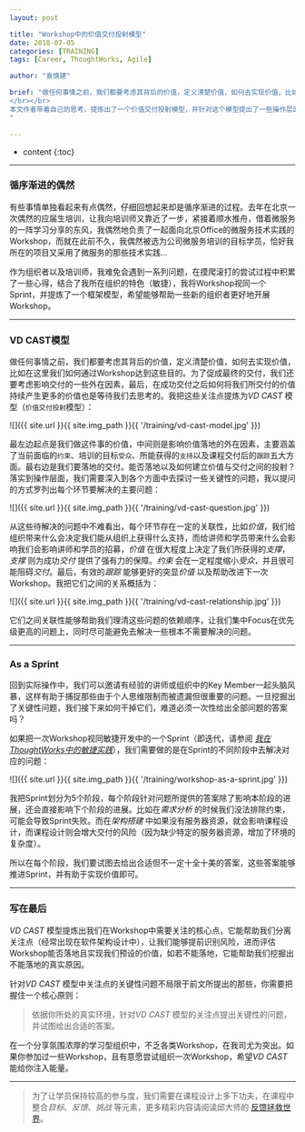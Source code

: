 ```yaml
---
layout: post

title: "Workshop中的价值交付投射模型"
date: 2018-07-05
categories: [TRAINING]
tags: [Career, ThoughtWorks, Agile]

author: "袁慎建"

brief: "做任何事情之前，我们都要考虑其背后的价值，定义清楚价值，如何去实现价值，比如在这里我们如何通过Workshop达到这些目的。为了促成最终的交付，我们还要考虑影响交付的一些外在因素，最后，在成功交付之后如何将我们所交付的价值持续产生更多的价值也是等待我们去思考的。
</br></br>
本文作者带着自己的思考，提炼出了一个价值交付投射模型，并针对这个模型提出了一些操作层面上的问题，最后通过敏捷开发中的Sprint来梳理了解决问题顺序...
"

---
```


* content
{:toc}

---

### 循序渐进的偶然
有些事情单独看起来有点偶然，仔细回想起来却是循序渐进的过程。去年在北京一次偶然的应届生培训，让我向培训师又靠近了一步，紧接着顺水推舟，借着微服务的一阵学习分享的东风，我偶然地负责了一起面向北京Office的微服务技术实践的Workshop，而就在此前不久，我偶然被选为公司微服务培训的目标学员，恰好我所在的项目又采用了微服务的那些技术实践...

作为组织者以及培训师，我难免会遇到一系列问题，在摸爬滚打的尝试过程中积累了一些心得，结合了我所在组织的特色（敏捷），我将Workshop视同一个Sprint，并提炼了一个框架模型，希望能够帮助一些新的组织者更好地开展Workshop。

---

###  VD CAST模型
做任何事情之前，我们都要考虑其背后的价值，定义清楚价值，如何去实现价值，比如在这里我们如何通过Workshop达到这些目的。为了促成最终的交付，我们还要考虑影响交付的一些外在因素，最后，在成功交付之后如何将我们所交付的价值持续产生更多的价值也是等待我们去思考的。我把这些关注点提炼为*VD CAST* 模型（`价值交付投射`模型）：

![]({{ site.url }}{{ site.img_path }}{{ '/training/vd-cast-model.jpg' }})

最左边起点是我们做这件事的价值，中间则是影响价值落地的外在因素，主要涵盖了当前面临的`约束`、培训的目标`受众`、所能获得的`支持`以及课程交付后的`跟踪`五大方面。最右边是我们要落地的交付。能否落地以及如何建立价值与交付之间的投射？落实到操作层面，我们需要深入到各个方面中去探讨一些关键性的问题，我以提问的方式罗列出每个环节要解决的主要问题：

![]({{ site.url }}{{ site.img_path }}{{ '/training/vd-cast-question.jpg' }})

从这些待解决的问题中不难看出，每个环节存在一定的关联性，比如*价值*，我们给组织带来什么会决定我们能从组织上获得什么支持，而给讲师和学员带来什么会影响我们会影响讲师和学员的招募，*价值* 在很大程度上决定了我们所获得的*支撑*，*支撑* 则为成功*交付* 提供了强有力的保障。*约束* 会在一定程度缩小*受众*，并且很可能阻碍*交付*。最后，有效的*跟踪* 能够更好的突显*价值* 以及帮助改进下一次Workshop。我把它们之间的关系概括为：

![]({{ site.url }}{{ site.img_path }}{{ '/training/vd-cast-relationship.jpg' }})

它们之间关联性能够帮助我们理清这些问题的依赖顺序，让我们集中Focus在优先级更高的问题上，同时尽可能避免去解决一些根本不需要解决的问题。

---

### As a Sprint
回到实际操作中，我们可以邀请有经验的讲师或组织中的Key Member一起头脑风暴，这样有助于捕捉那些由于个人思维限制而被遗漏但很重要的问题。一旦挖掘出了关键性问题，我们接下来如何干掉它们，难道必须一次性给出全部问题的答案吗？

如果把一次Workshop视同敏捷开发中的一个Sprint（即迭代，请参阅 [*我在ThoughtWorks中的敏捷实践*]({{'/first-impressive-agile-experience-in-thoughtworks/'}})），我们需要做的是在Sprint的不同阶段中去解决对应的问题：

![]({{ site.url }}{{ site.img_path }}{{ '/training/workshop-as-a-sprint.jpg' }})

我把Sprint划分为5个阶段，每个阶段针对问题所提供的答案除了影响本阶段的进展，还会直接影响下个阶段的进展。比如在*需求分析* 的时候我们没法排除约束，可能会导致Sprint失败。而在*架构搭建* 中如果没有服务器资源，就会影响课程设计，而课程设计则会增大交付的风险（因为缺少特定的服务器资源，增加了环境的复杂度）。

所以在每个阶段，我们要试图去给出合适但不一定十全十美的答案，这些答案能够推进Sprint，并有助于实现价值即可。

---

### 写在最后
*VD CAST* 模型提炼出我们在Workshop中需要关注的核心点，它能帮助我们分离关注点（经常出现在软件架构设计中），让我们能够提前识别风险，进而评估Workshop能否落地且实现我们预设的价值，如若不能落地，它能帮助我们挖掘出不能落地的真实原因。

针对*VD CAST* 模型中关注点的关键性问题不局限于前文所提出的那些，你需要把握住一个核心原则：

> 依据你所处的真实环境，针对*VD CAST* 模型的关注点提出关键性的问题，并试图给出合适的答案。

在一个分享氛围浓厚的学习型组织中，不乏各类Workshop，在我司尤为突出。如果你参加过一些Workshop，且有意愿尝试组织一次Workshop，希望*VD CAST* 能给你注入能量。


---

> 为了让学员保持较高的参与度，我们需要在课程设计上多下功夫，在课程中整合*目标*、*反馈*、*挑战* 等元素，更多精彩内容请阅读邱大师的 [反馈拯救世界](http://icodeit.org/2018/01/feedback-saves-the-world/)。


























